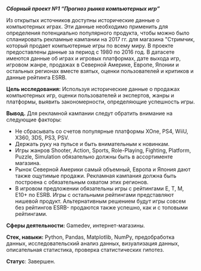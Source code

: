 ***Сборный проект №1 “Прогноз рынка компьютерных игр”***

Из открытых источников доступны исторические данные о компьютерных играх. 
Эти данные необходимо применить для определения потенциально популярного продукта, чтобы можно было спланировать рекламные кампании на 2017 гг. для магазина "Стримчик, который продает компьютерные игры по всему миру. 
В проекте предоставлены данные за период с 1980 по 2016 год. В датасете имеются данные об играх и игровых платформах, дате выхода игр, игровом жанре,  продажах в Северной Америке, Европе, Японии и остальных регионах вместе взятых, оценки пользователей и критиков и данные рейтинга ESRB.


**Цель исследования:** 
 Используя исторические данные о продажах компьютерных игр, оценки пользователей и экспертов, жанры и платформы, выявить закономерности, определяющие успешность игры.    


**Вывод.**
Для рекламной кампании следут обратить внимание на следующие факторы:
- Не сбрасывать со счетов популярные платформы XOne, PS4, WiiU, X360, 3DS, PS3, PSV.
- Держать руку на пульсе и быть внимательным к новинкам.
- Игры жанров Shooter, Action, Sports, Role-Playing, Fighting, Platform, Puzzle, Simulation обязательно должны быть в ассортименте магазина.
- Рынок Северной Америки самый объемный, Европа и Япония дают также ощутимые продажи. Рекламная кампания должна быть построена с обязательным охватом этих регионов.
- В игровом предложении обязательны игры с рейтингами E, T, M, E10+ по ESRB. Игры с остальными рейтингами представляют нишевой продукт. Альтернативным решением будут игры совсем без рейтингов ESRB- продаются также успешно, как и с топовыми рейтингами.


**Сферы деятельности:**  Gamedev, интернет-магазины.   

**Стек, навыки:**   Python, Pandas, Matplotlib, NumPy,  предобработка данных, исследовательский анализ данных, визуализация данных, описательная статистика, проверка статистических гипотез.   

**Статус**: Завершен.
 


